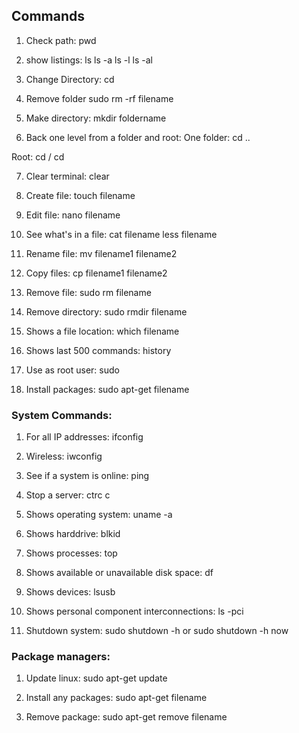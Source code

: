 ## Commands

1. Check path:
pwd

2. show listings:
ls
ls -a
ls -l
ls -al

3. Change Directory:
cd

4. Remove folder
sudo rm -rf filename

5. Make directory:
mkdir foldername

6. Back one level from a folder and root:
One folder:
cd ..

Root:
cd /
cd

7. Clear terminal:
clear

8. Create file:
touch filename

9. Edit file:
nano filename

10. See what's in a file:
cat filename
less filename

11. Rename file:
mv filename1 filename2

12. Copy files:
cp filename1 filename2

13. Remove file:
sudo rm filename

14. Remove directory:
sudo rmdir filename

15. Shows a file location:
which filename

16. Shows last 500 commands:
history

17. Use as root user:
sudo 

18. Install packages:
sudo apt-get filename


### System Commands:

1. For all IP addresses:
ifconfig

2. Wireless:
iwconfig

3. See if a system is online:
ping

4. Stop a server:
ctrc c

5. Shows operating system:
uname -a

6. Shows harddrive:
blkid

7. Shows processes:
top

8. Shows available or unavailable disk space:
df

9. Shows devices:
lsusb

10. Shows personal component interconnections:
ls -pci

11. Shutdown system:
sudo shutdown -h 
or
sudo shutdown -h now


### Package managers:

1. Update linux:
sudo apt-get update

2. Install any packages:
sudo apt-get filename

3. Remove package:
sudo apt-get remove filename